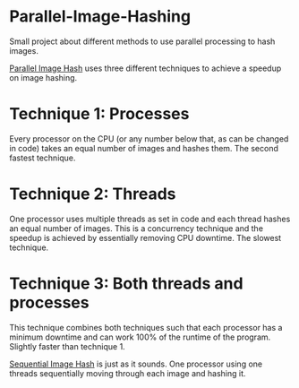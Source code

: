 # Parallel-Image-Hashing

Small project about different methods to use parallel processing to hash images.

[Parallel Image Hash](Parallel_ImageHash.py) uses three different techniques to achieve a speedup on image hashing. 

# Technique 1: Processes
Every processor on the CPU (or any number below that, as can be changed in code) takes an equal number of images and hashes them. The second fastest technique.

# Technique 2: Threads
One processor uses multiple threads as set in code and each thread hashes an equal number of images. This is a concurrency technique and the speedup is achieved by essentially removing CPU downtime. The slowest technique.

# Technique 3: Both threads and processes
This technique combines both techniques such that each processor has a minimum downtime and can work 100% of the runtime of the program. Slightly faster than technique 1.


[Sequential Image Hash](Sequential_ImageHash.py) is just as it sounds. One processor using one threads sequentially moving through each image and hashing it.
